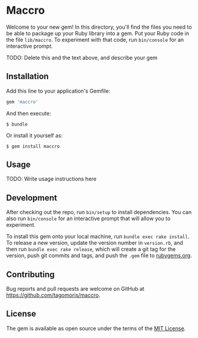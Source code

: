 # Maccro

Welcome to your new gem! In this directory, you'll find the files you need to be able to package up your Ruby library into a gem. Put your Ruby code in the file `lib/maccro`. To experiment with that code, run `bin/console` for an interactive prompt.

TODO: Delete this and the text above, and describe your gem

## Installation

Add this line to your application's Gemfile:

```ruby
gem 'maccro'
```

And then execute:

    $ bundle

Or install it yourself as:

    $ gem install maccro

## Usage

TODO: Write usage instructions here

## Development

After checking out the repo, run `bin/setup` to install dependencies. You can also run `bin/console` for an interactive prompt that will allow you to experiment.

To install this gem onto your local machine, run `bundle exec rake install`. To release a new version, update the version number in `version.rb`, and then run `bundle exec rake release`, which will create a git tag for the version, push git commits and tags, and push the `.gem` file to [rubygems.org](https://rubygems.org).

## Contributing

Bug reports and pull requests are welcome on GitHub at https://github.com/tagomoris/maccro.

## License

The gem is available as open source under the terms of the [MIT License](https://opensource.org/licenses/MIT).
